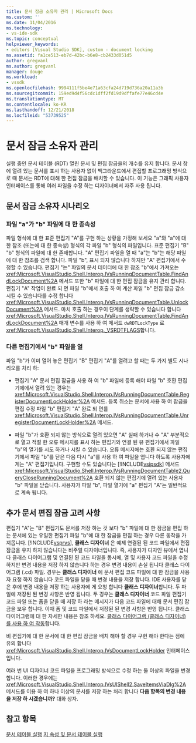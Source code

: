 ```yaml
---
title: 문서 잠금 소유자 관리 | Microsoft Docs
ms.custom: ''
ms.date: 11/04/2016
ms.technology:
- vs-ide-sdk
ms.topic: conceptual
helpviewer_keywords:
- editors [Visual Studio SDK], custom - document locking
ms.assetid: fa1ce513-eb7d-42bc-b6e8-cb2433d051d5
author: gregvanl
ms.author: gregvanl
manager: douge
ms.workload:
- vssdk
ms.openlocfilehash: 9994111f5be4e71a63cfa24d719d736a20a11a3b
ms.sourcegitcommit: 159ed9d4f56cdc1dff2fd19d9dffafe77e46cd4e
ms.translationtype: MT
ms.contentlocale: ko-KR
ms.lasthandoff: 12/21/2018
ms.locfileid: "53739525"
---
```

# <a name="document-lock-holder-management"></a>문서 잠금 소유자 관리
실행 중인 문서 테이블 (RDT) 열린 문서 및 편집 잠금을의 개수를 유지 합니다. 문서 창에 열려 있는 문서를 표시 하는 사용자 없이 백그라운드에서 편집할 프로그래밍 방식으로 때 문서는 RDT에 대해 한 편집 잠금을 배치할 수 있습니다. 이 기능은 그래픽 사용자 인터페이스를 통해 여러 파일을 수정 하는 디자이너에서 자주 사용 됩니다.

## <a name="document-lock-holder-scenarios"></a>문서 잠금 소유자 시나리오

### <a name="file-a-has-a-dependence-on-file-b"></a>파일 "a"가 "b" 파일에 대 한 종속성
 파일 형식에 대 한 표준 편집기 "A"를 구현 하는 상황을 가정해 보세요 "a"와 "a"에 대 한 참조 (또는에 대 한 종속성) 형식의 각 파일 "b" 형식의 파일입니다. 표준 편집기 "B" "b" 형식의 파일에 대 한 존재합니다. "A" 편집기 파일을 열 때 "a"는 "b"는 해당 파일에 대 한 참조를 검색 합니다. 파일 "b", 표시 되지 않습니다 하지만 "A" 편집기에서 수정할 수 있습니다. 편집기 "는" 파일의 문서 데이터에 대 한 참조 "b"에서 가져오는 <xref:Microsoft.VisualStudio.Shell.Interop.IVsRunningDocumentTable.FindAndLockDocument%2A> 메서드 또한 "b" 파일에 대 한 편집 잠금을 유지 관리 합니다. 편집기 "A" 작업이 완료 되 면 파일 "b"에서 호출 하 여 계산 파일 "b" 편집 잠금 감소 시킬 수 있습니다를 수정 합니다 <xref:Microsoft.VisualStudio.Shell.Interop.IVsRunningDocumentTable.UnlockDocument%2A> 메서드. 마치 호출 하는 경우이 단계를 생략할 수 있습니다 합니다 <xref:Microsoft.VisualStudio.Shell.Interop.IVsRunningDocumentTable.FindAndLockDocument%2A> 매개 변수를 사용 하 여 메서드 `dwRDTLockType` 로 <xref:Microsoft.VisualStudio.Shell.Interop._VSRDTFLAGS>합니다.

### <a name="file-b-is-opened-by-a-different-editor"></a>다른 편집기에서 "b" 파일을 열
 파일 "b"가 이미 열어 놓은 편집기 "B" 편집기 "A"를 열려고 할 때는 두 가지 별도 시나리오를 처리 하:

- 편집기 "A" 문서 편집 잠금을 사용 하 여 "b" 파일에 등록 해야 파일 "b" 호환 편집기에에서 열려 있는 경우는 <xref:Microsoft.VisualStudio.Shell.Interop.IVsRunningDocumentTable.RegisterDocumentLockHolder%2A> 메서드. 등록 취소는 문서에 사용 하 여 잠금을 편집 수정 파일 "b" 편집기 "A" 완료 되 면를 <xref:Microsoft.VisualStudio.Shell.Interop.IVsRunningDocumentTable.UnregisterDocumentLockHolder%2A> 메서드.

- 파일 "b"가 호환 되지 않는 방식으로 열려 있으면 "A" 실패 하거나 수 "A" 부분적으로 열고 적절 한 오류 메시지를 표시 하는 편집기와 연결 된 뷰 편집기에서 파일 "b"의 열기를 시도 하거나 시킬 수 있습니다. 오류 메시지에는 호환 되지 않는 편집기에서 파일 "b"를 닫은 다음 다시 "a"를 사용 하 여 파일을 엽니다 하도록 사용자에 게는 "A" 편집기입니다. 구현할 수도 있습니다는 [!INCLUDE[vsipsdk](../extensibility/includes/vsipsdk_md.md)] 메서드 <xref:Microsoft.VisualStudio.Shell.Interop.IVsRunningDocumentTable2.QueryCloseRunningDocument%2A> 호환 되지 않는 편집기에 열려 있는 사용자 "b" 파일을 닫습니다. 사용자가 파일 "b", 파일 열기에 "a" 편집기 "A"는 일반적으로 계속 됩니다.

## <a name="additional-document-edit-lock-considerations"></a>추가 문서 편집 잠금 고려 사항
 편집기 "A"는 "B" 편집기도 문서를 저장 하는 것 보다 "b" 파일에 대 한 잠금을 편집 하는 문서에 있는 유일한 편집기 파일 "b"에 대 한 잠금을 편집 하는 경우 다른 동작을 가져옵니다. [!INCLUDE[vsprvs](../code-quality/includes/vsprvs_md.md)], **클래스 디자이너** 은 예제 연결된 된 코드 파일에서 편집 잠금을 유지 하지 않습니다는 비주얼 디자이너입니다. 즉, 사용자가 디자인 뷰에서 엽니다 클래스 다이어그램 및 연결된 된 코드 파일을 동시에, 열 및 사용자 코드 파일을 수정 하지만 변경 내용을 저장 하지 않습니다 하는 경우 변경 내용이 손실 됩니다 클래스 다이어그램 (.cd) 파일. 경우는 **클래스 디자이너** 에 문서 편집 코드 파일에 대 한 잠금을 사용자 요청 하지 않습니다 코드 파일을 닫을 때 변경 내용을 저장 합니다. IDE 사용자를 닫은 후에 변경 내용을 저장 하는 사용자에 게 요청 합니다 **클래스 디자이너**합니다. 두 파일에 저장된 된 변경 사항은 반영 됩니다. 두 경우는 **클래스 디자이너** 코드 파일 편집기 코드 파일 또는 폼을 닫을 때 저장 하 라는 메시지가 다음 코드 파일에 대해 문서 편집 잠금을 보유 합니다. 이때 폼 및 코드 파일에서 저장된 된 변경 사항은 반영 됩니다. 클래스 다이어그램에 대 한 자세한 내용은 참조 하세요. [클래스 다이어그램 (클래스 디자이너)를 사용 하 여 작동](../ide/class-designer/working-with-class-diagrams.md)합니다.

 비 편집기에 대 한 문서에 대 한 편집 잠금을 배치 해야 할 경우 구현 해야 한다는 점에 유의 합니다 <xref:Microsoft.VisualStudio.Shell.Interop.IVsDocumentLockHolder> 인터페이스입니다.

 여러 번 UI 디자이너 코드 파일을 프로그래밍 방식으로 수정 하는 둘 이상의 파일을 변경 합니다. 이러한 경우에는 <xref:Microsoft.VisualStudio.Shell.Interop.IVsUIShell2.SaveItemsViaDlg%2A> 메서드를 이용 하 여 하나 이상의 문서를 저장 하는 처리 합니다 **다음 항목의 변경 내용을 저장 하 시겠습니까?** 대화 상자.

## <a name="see-also"></a>참고 항목
 [문서 테이블 실행](../extensibility/internals/running-document-table.md) [지 속성 및 문서 테이블 실행](../extensibility/internals/persistence-and-the-running-document-table.md)